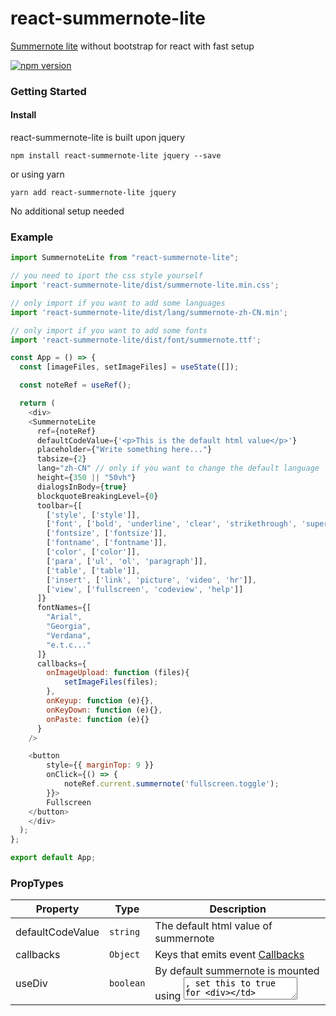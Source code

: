 # react-summernote-lite

[Summernote lite](https://github.com/summernote/summernote) without bootstrap for react with fast setup

[![npm version](https://badge.fury.io/js/react-summernote-lite.svg)](https://www.npmjs.com/package/react-summernote-lite)

### Getting Started

#### Install

react-summernote-lite is built upon jquery

```
npm install react-summernote-lite jquery --save
```

or using yarn

```
yarn add react-summernote-lite jquery
```

No additional setup needed

### Example

```js
import SummernoteLite from "react-summernote-lite";

// you need to iport the css style yourself
import 'react-summernote-lite/dist/summernote-lite.min.css';

// only import if you want to add some languages
import 'react-summernote-lite/dist/lang/summernote-zh-CN.min';

// only import if you want to add some fonts
import 'react-summernote-lite/dist/font/summernote.ttf';

const App = () => {
  const [imageFiles, setImageFiles] = useState([]);

  const noteRef = useRef();

  return (
    <div>
    <SummernoteLite
      ref={noteRef}
      defaultCodeValue={'<p>This is the default html value</p>'}
      placeholder={"Write something here..."}
      tabsize={2}
      lang="zh-CN" // only if you want to change the default language
      height={350 || "50vh"}
      dialogsInBody={true}
      blockquoteBreakingLevel={0}
      toolbar={[
        ['style', ['style']],
        ['font', ['bold', 'underline', 'clear', 'strikethrough', 'superscript', 'subscript']],
        ['fontsize', ['fontsize']],
        ['fontname', ['fontname']],
        ['color', ['color']],
        ['para', ['ul', 'ol', 'paragraph']],
        ['table', ['table']],
        ['insert', ['link', 'picture', 'video', 'hr']],
        ['view', ['fullscreen', 'codeview', 'help']]
      ]}
      fontNames={[
        "Arial",
        "Georgia",
        "Verdana",
        "e.t.c..."
      ]}
      callbacks={
        onImageUpload: function (files){
            setImageFiles(files);
        },
        onKeyup: function (e){},
        onKeyDown: function (e){},
        onPaste: function (e){}
      }
    />

    <button
        style={{ marginTop: 9 }}
        onClick={() => {
            noteRef.current.summernote('fullscreen.toggle');
        }}>
        Fullscreen
    </button>
    </div>
  );
};

export default App;

```
### PropTypes

| Property          | Type       | Description                                                                    |
| ----------------- | ---------- | ------------------------------------------------------------------------------ |
| defaultCodeValue  | `string`   | The default html value of summernote                                           |
| callbacks         | `Object`   | Keys that emits event [Callbacks](https://summernote.org/deep-dive/#callbacks) |
| useDiv            | `boolean`  | By default summernote is mounted using <textarea>, set this to true for <div>  |

Additional props are gotten from [summernote.org](http://summernote.org/deep-dive)

### Ref methods

```js
// please visit https://summernote.org/deep-dive/#basic-api for available commands
summernote(...[arguments]);

// get the react reference of the <textarea> or <div> if useDiv={true} 
getNoteRef(): React.LegacyRef;

// get the react reference of the <form> </form>
// please note this will be undefined if useDiv={true} 
getFormRef(): React.LegacyRef;
```

##### Example

```js
// You can toggle editable/codable view by. (https://summernote.org/deep-dive/#codeview);
noteRef.current.summernote("codeview.toggle");

// You can toggle Fullscreen view by. (https://summernote.org/deep-dive/#fullscreen);
noteRef.current.summernote("fullscreen.toggle");

// Insert an image. (https://summernote.org/deep-dive/#insertimage);
noteRef.current.summernote("insertImage", url, filename);

// Insert an image. (https://summernote.org/deep-dive/#insertimage);
noteRef.current.summernote("insertImage", url, function ($image) {});

// Insert an element or textnode. (https://summernote.org/deep-dive/#insertnode);
noteRef.current.summernote("insertNode", node);

// please visit https://summernote.org/deep-dive/#basic-api to discover more of this apis
```

##### Contribution

Pull requests and contributions are welcome
